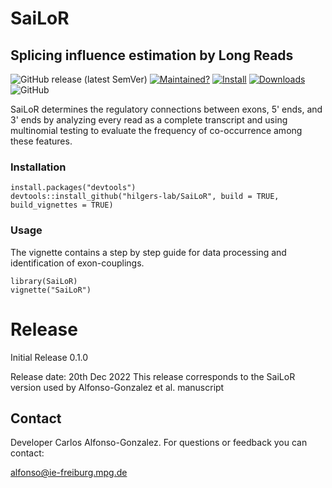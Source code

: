 # SaiLoR
## Splicing influence estimation by Long Reads
<!-- badges: start -->

![GitHub release (latest SemVer)](https://img.shields.io/github/v/release/hilgers-lab/SaiLoR)
[![Maintained?](https://img.shields.io/badge/Maintained%3F-Yes-brightgreen)](https://github.com/hilgers-lab/SaiLoR/graphs/contributors)
[![Install](https://img.shields.io/badge/Install-Github-brightgreen)](#installation)
[![Downloads](https://img.shields.io/github/downloads/hilgers-lab/SaiLoR/total)]()
![GitHub](https://img.shields.io/github/license/hilgers-lab/SaiLoR)
<!-- badges: end -->

SaiLoR determines the regulatory connections between exons, 5' ends, and 3' ends by analyzing every read as a complete transcript and using multinomial testing to evaluate the frequency of co-occurrence among these features. 


### Installation

```
install.packages("devtools")
devtools::install_github("hilgers-lab/SaiLoR", build = TRUE, build_vignettes = TRUE)
```
### Usage
The vignette contains a step by step guide for data processing and identification of exon-couplings.

```
library(SaiLoR)
vignette("SaiLoR")
```

# Release 

Initial Release 0.1.0

Release date: 20th Dec 2022
This release corresponds to the SaiLoR version used by Alfonso-Gonzalez et al. manuscript

## Contact

Developer Carlos Alfonso-Gonzalez. For questions or feedback you can contact:

alfonso@ie-freiburg.mpg.de
